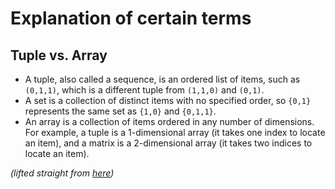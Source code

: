 # Explanation of certain terms

## Tuple vs. Array

* A tuple, also called a sequence, is an ordered list of items, such as `(0,1,1)`, which is a different tuple from `(1,1,0)` and `(0,1)`.
* A set is a collection of distinct items with no specified order, so `{0,1}` represents the same set as `{1,0}` and `{0,1,1}`.
* An array is a collection of items ordered in any number of dimensions. For example, a tuple is a 1-dimensional array (it takes one index to locate an item), and a matrix is a 2-dimensional array (it takes two indices to locate an item).

*(lifted straight from [here](http://www.physicsforums.com/showthread.php?t=406512))*
